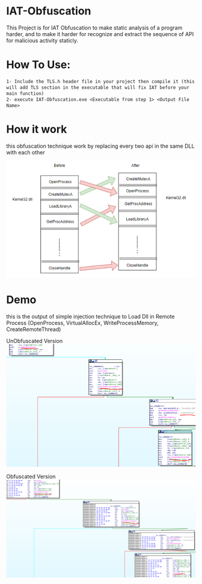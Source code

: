 # IAT-Obfuscation

This Project is for IAT Obfuscation to make static analysis of a program harder, and to make it harder for recognize and extract the sequence of API for malicious activity staticly.

# How To Use:
```
1- Include the TLS.h header file in your project then compile it (this will add TLS section in the executable that will fix IAT before your main function)
2- execute IAT-Obfuscation.exe <Executable from step 1> <Output File Name>
```

# How it work
this obfuscation technique work by replacing every two api in the same DLL with each other 

![](https://github.com/MahmoudZohdy/IAT-Obfuscation/blob/main/images/IAT-Obfuscation.PNG)

# Demo 

this is the output of simple injection technique to Load Dll in Remote Process (OpenProcess, VirtualAllocEx, WriteProcessMemory, CreateRemoteThread)

UnObfuscated Version
![Clean](https://github.com/MahmoudZohdy/IAT-Obfuscation/blob/main/images/UnObfuscatedInjection.PNG)

Obfuscated Version
![Obfuscated](https://github.com/MahmoudZohdy/IAT-Obfuscation/blob/main/images/ObfuscatedInjection.PNG)
